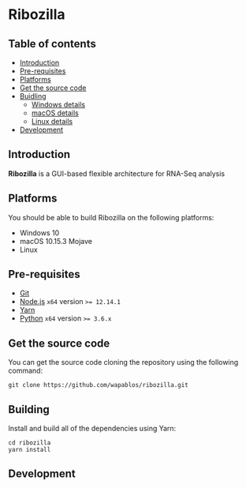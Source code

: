 # Ribozilla

## Table of contents

* [Introduction](#introduction)
* [Pre-requisites](#pre-requisites)
* [Platforms](#platforms)
* [Get the source code](#get-the-source-code)
* [Buidling](#building)
  * [Windows details](#windows-details)
  * [macOS details](#macos-details)
  * [Linux details](#linux-details)
* [Development](#development)

## Introduction

**Ribozilla** is a GUI-based flexible architecture for RNA-Seq analysis

## Platforms
You should be able to build Ribozilla on the following platforms:

* Windows 10
* macOS 10.15.3 Mojave
* Linux

## Pre-requisites

* [Git](https://git-scm.com/)
* [Node.js](https://nodejs.org/en/) `x64` version `>= 12.14.1`
* [Yarn](https://classic.yarnpkg.com/en/docs/install)
* [Python](https://www.python.org/) `x64` version `>= 3.6.x`

## Get the source code

  You can get the source code cloning the repository using the following command:

    git clone https://github.com/wapablos/ribozilla.git

## Building

Install and build all of the dependencies using Yarn:

    cd ribozilla
    yarn install

## Development
